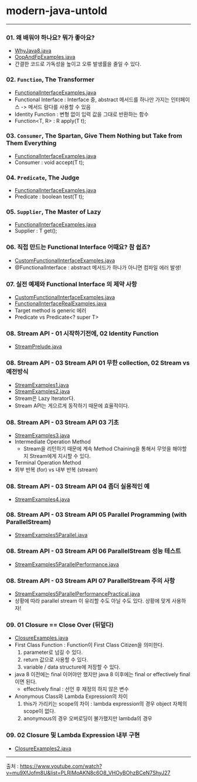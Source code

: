 # modern-java-untold

---

### 01. 왜 배워야 하나요? 뭐가 좋아요?

- [WhyJava8.java](src%2FWhyJava8.java)
- [OopAndFpExamples.java](src%2FOopAndFpExamples.java)
- 간결한 코드로 가독성을 높이고 오류 발생률을 줄일 수 있다.

### 02. `Function`, The Transformer

- [FunctionalInterfaceExamples.java](src%2FFunctionalInterfaceExamples.java)
- Functional Interface : Interface 중, abstract 메서드를 하나만 가지는 인터페이스 -> 메서드 람다를 사용할 수 있음
- Identity Function : 변형 없이 입력 값을 그대로 반환하는 함수
- Function<T, R> : R apply(T t);

### 03. `Consumer`, The Spartan, Give Them Nothing but Take from Them Everything

- [FunctionalInterfaceExamples.java](src%2FFunctionalInterfaceExamples.java)
- Consumer<T> : void accept(T t);

### 04. `Predicate`, The Judge

- [FunctionalInterfaceExamples.java](src%2FFunctionalInterfaceExamples.java)
- Predicate<T> : boolean test(T t);

### 05. `Supplier`, The Master of Lazy

- [FunctionalInterfaceExamples.java](src%2FFunctionalInterfaceExamples.java)
- Supplier<T> : T get();

### 06. 직접 만드는 Functional Interface 어때요? 참 쉽죠?

- [CustomFunctionalInterfaceExamples.java](src%2FCustomFunctionalInterfaceExamples.java)
- @FunctionalInterface : abstract 메서드가 하나가 아니면 컴파일 에러 발생!

### 07. 실전 예제와 Functional Interface 의 제약 사항

- [CustomFunctionalInterfaceExamples.java](src%2FCustomFunctionalInterfaceExamples.java)
- [FunctionalInterfaceRealExamples.java](src%2FFunctionalInterfaceRealExamples.java)
- Target method is generic 에러
- Predicate<T> vs Predicate<? super T>

### 08. Stream API - 01 시작하기전에, 02 Identity Function

- [StreamPrelude.java](src%2FStreamPrelude.java)

### 08. Stream API - 03 Stream API 01 무한 collection, 02 Stream vs 예전방식 

- [StreamExamples1.java](src%2FStreamExamples1.java)
- [StreamExamples2.java](src%2FStreamExamples2.java)
- Stream은 Lazy Iterator다.
- Stream API는 게으르게 동작하기 때문에 효율적이다.

### 08. Stream API - 03 Stream API 03 기초

- [StreamExamples3.java](src%2FStreamExamples3.java)
- Intermediate Operation Method
  - Stream을 리턴하기 때문에 계속 Method Chaining을 통해서 무엇을 해야할지 Stream에게 지시할 수 있다. 
- Terminal Operation Method
- 외부 반복 (for) vs 내부 반복 (stream) 

### 08. Stream API - 03 Stream API 04 좀더 실용적인 예

- [StreamExamples4.java](src%2FStreamExamples4.java)

### 08. Stream API - 03 Stream API 05 Parallel Programming (with ParallelStream)

- [StreamExamples5Parallel.java](src%2FStreamExamples5Parallel.java)

### 08. Stream API - 03 Stream API 06 ParallelStream 성능 테스트
- [StreamExamples5ParallelPerformance.java](src%2FStreamExamples5ParallelPerformance.java)

### 08. Stream API - 03 Stream API 07 ParallelStream 주의 사항
- [StreamExamples5ParallelPerformancePractical.java](src%2FStreamExamples5ParallelPerformancePractical.java)
- 상황에 따라 parallel stream 이 유리할 수도 아닐 수도 있다. 상황에 맞게 사용하자!

### 09. 01 Closure == Close Over (뒤덮다)
- [ClosureExamples.java](src%2FClosureExamples.java)
- First Class Function : Function이 First Class Citizen을 의미한다.
  1. parameter로 넘길 수 있다.
  2. return 값으로 사용할 수 있다.
  3. variable / data structure에 저장할 수 있다.
- java 8 이전에는 final 이어야만 했지만 java 8 이후에는 final or effectively final 이면 된다.
  - effectively final : 선언 후 재정의 하지 않은 변수
- Anonymous Class와 Lambda Expression의 차이
  1. this가 가리키는 scope의 차이 : lambda expression의 경우 object 자체의 scope이 없다.
  2. anonymous의 경우 오버로딩이 불가했지만 lambda의 경우 

### 09. 02 Closure 및 Lambda Expression 내부 구현
- [ClosureExamples2.java](src%2FClosureExamples2.java)


---

출처 :
https://www.youtube.com/watch?v=mu9XfJofm8U&list=PLRIMoAKN8c6O8_VHOyBOhzBCeN7ShyJ27
